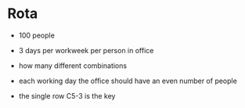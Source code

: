 # Rota

- 100 people
- 3 days per workweek per person in office
- how many different combinations
- each working day the office should have an even number of people 

- the single row C5-3 is the key